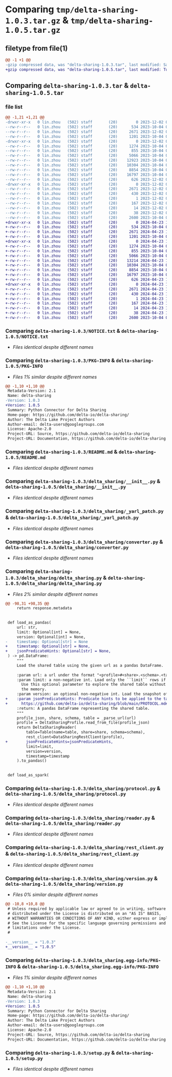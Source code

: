 # Comparing `tmp/delta-sharing-1.0.3.tar.gz` & `tmp/delta-sharing-1.0.5.tar.gz`

## filetype from file(1)

```diff
@@ -1 +1 @@
-gzip compressed data, was "delta-sharing-1.0.3.tar", last modified: Sat Dec  2 01:06:39 2023, max compression
+gzip compressed data, was "delta-sharing-1.0.5.tar", last modified: Tue Apr 23 16:44:55 2024, max compression
```

## Comparing `delta-sharing-1.0.3.tar` & `delta-sharing-1.0.5.tar`

### file list

```diff
@@ -1,21 +1,21 @@
-drwxr-xr-x   0 lin.zhou   (502) staff       (20)        0 2023-12-02 01:06:39.347390 delta-sharing-1.0.3/
--rw-r--r--   0 lin.zhou   (502) staff       (20)      534 2023-10-04 05:59:28.000000 delta-sharing-1.0.3/NOTICE.txt
--rw-r--r--   0 lin.zhou   (502) staff       (20)     2671 2023-12-02 01:06:39.347076 delta-sharing-1.0.3/PKG-INFO
--rw-r--r--   0 lin.zhou   (502) staff       (20)     1201 2023-10-04 05:59:28.000000 delta-sharing-1.0.3/README.md
-drwxr-xr-x   0 lin.zhou   (502) staff       (20)        0 2023-12-02 01:06:39.344341 delta-sharing-1.0.3/delta_sharing/
--rw-r--r--   0 lin.zhou   (502) staff       (20)     1274 2023-10-04 05:59:28.000000 delta-sharing-1.0.3/delta_sharing/__init__.py
--rw-r--r--   0 lin.zhou   (502) staff       (20)      855 2023-10-04 05:59:28.000000 delta-sharing-1.0.3/delta_sharing/_yarl_patch.py
--rw-r--r--   0 lin.zhou   (502) staff       (20)     5066 2023-10-04 05:59:28.000000 delta-sharing-1.0.3/delta_sharing/converter.py
--rw-r--r--   0 lin.zhou   (502) staff       (20)    12923 2023-10-04 05:59:28.000000 delta-sharing-1.0.3/delta_sharing/delta_sharing.py
--rw-r--r--   0 lin.zhou   (502) staff       (20)    10304 2023-10-04 05:59:28.000000 delta-sharing-1.0.3/delta_sharing/protocol.py
--rw-r--r--   0 lin.zhou   (502) staff       (20)     8854 2023-10-04 05:59:28.000000 delta-sharing-1.0.3/delta_sharing/reader.py
--rw-r--r--   0 lin.zhou   (502) staff       (20)    16797 2023-10-04 05:59:28.000000 delta-sharing-1.0.3/delta_sharing/rest_client.py
--rw-r--r--   0 lin.zhou   (502) staff       (20)      626 2023-12-02 01:05:32.000000 delta-sharing-1.0.3/delta_sharing/version.py
-drwxr-xr-x   0 lin.zhou   (502) staff       (20)        0 2023-12-02 01:06:39.346277 delta-sharing-1.0.3/delta_sharing.egg-info/
--rw-r--r--   0 lin.zhou   (502) staff       (20)     2671 2023-12-02 01:06:39.000000 delta-sharing-1.0.3/delta_sharing.egg-info/PKG-INFO
--rw-r--r--   0 lin.zhou   (502) staff       (20)      430 2023-12-02 01:06:39.000000 delta-sharing-1.0.3/delta_sharing.egg-info/SOURCES.txt
--rw-r--r--   0 lin.zhou   (502) staff       (20)        1 2023-12-02 01:06:39.000000 delta-sharing-1.0.3/delta_sharing.egg-info/dependency_links.txt
--rw-r--r--   0 lin.zhou   (502) staff       (20)      167 2023-12-02 01:06:39.000000 delta-sharing-1.0.3/delta_sharing.egg-info/requires.txt
--rw-r--r--   0 lin.zhou   (502) staff       (20)       14 2023-12-02 01:06:39.000000 delta-sharing-1.0.3/delta_sharing.egg-info/top_level.txt
--rw-r--r--   0 lin.zhou   (502) staff       (20)       38 2023-12-02 01:06:39.347437 delta-sharing-1.0.3/setup.cfg
--rw-r--r--   0 lin.zhou   (502) staff       (20)     2600 2023-10-04 05:59:28.000000 delta-sharing-1.0.3/setup.py
+drwxr-xr-x   0 lin.zhou   (502) staff       (20)        0 2024-04-23 16:44:55.467235 delta-sharing-1.0.5/
+-rw-r--r--   0 lin.zhou   (502) staff       (20)      534 2023-10-04 05:59:28.000000 delta-sharing-1.0.5/NOTICE.txt
+-rw-r--r--   0 lin.zhou   (502) staff       (20)     2671 2024-04-23 16:44:55.466569 delta-sharing-1.0.5/PKG-INFO
+-rw-r--r--   0 lin.zhou   (502) staff       (20)     1201 2023-10-04 05:59:28.000000 delta-sharing-1.0.5/README.md
+drwxr-xr-x   0 lin.zhou   (502) staff       (20)        0 2024-04-23 16:44:55.461050 delta-sharing-1.0.5/delta_sharing/
+-rw-r--r--   0 lin.zhou   (502) staff       (20)     1274 2023-10-04 05:59:28.000000 delta-sharing-1.0.5/delta_sharing/__init__.py
+-rw-r--r--   0 lin.zhou   (502) staff       (20)      855 2023-10-04 05:59:28.000000 delta-sharing-1.0.5/delta_sharing/_yarl_patch.py
+-rw-r--r--   0 lin.zhou   (502) staff       (20)     5066 2023-10-04 05:59:28.000000 delta-sharing-1.0.5/delta_sharing/converter.py
+-rw-r--r--   0 lin.zhou   (502) staff       (20)    13214 2024-04-23 16:37:15.000000 delta-sharing-1.0.5/delta_sharing/delta_sharing.py
+-rw-r--r--   0 lin.zhou   (502) staff       (20)    10304 2023-10-04 05:59:28.000000 delta-sharing-1.0.5/delta_sharing/protocol.py
+-rw-r--r--   0 lin.zhou   (502) staff       (20)     8854 2023-10-04 05:59:28.000000 delta-sharing-1.0.5/delta_sharing/reader.py
+-rw-r--r--   0 lin.zhou   (502) staff       (20)    16797 2023-10-04 05:59:28.000000 delta-sharing-1.0.5/delta_sharing/rest_client.py
+-rw-r--r--   0 lin.zhou   (502) staff       (20)      626 2024-04-23 16:43:28.000000 delta-sharing-1.0.5/delta_sharing/version.py
+drwxr-xr-x   0 lin.zhou   (502) staff       (20)        0 2024-04-23 16:44:55.465867 delta-sharing-1.0.5/delta_sharing.egg-info/
+-rw-r--r--   0 lin.zhou   (502) staff       (20)     2671 2024-04-23 16:44:55.000000 delta-sharing-1.0.5/delta_sharing.egg-info/PKG-INFO
+-rw-r--r--   0 lin.zhou   (502) staff       (20)      430 2024-04-23 16:44:55.000000 delta-sharing-1.0.5/delta_sharing.egg-info/SOURCES.txt
+-rw-r--r--   0 lin.zhou   (502) staff       (20)        1 2024-04-23 16:44:55.000000 delta-sharing-1.0.5/delta_sharing.egg-info/dependency_links.txt
+-rw-r--r--   0 lin.zhou   (502) staff       (20)      167 2024-04-23 16:44:55.000000 delta-sharing-1.0.5/delta_sharing.egg-info/requires.txt
+-rw-r--r--   0 lin.zhou   (502) staff       (20)       14 2024-04-23 16:44:55.000000 delta-sharing-1.0.5/delta_sharing.egg-info/top_level.txt
+-rw-r--r--   0 lin.zhou   (502) staff       (20)       38 2024-04-23 16:44:55.467323 delta-sharing-1.0.5/setup.cfg
+-rw-r--r--   0 lin.zhou   (502) staff       (20)     2600 2023-10-04 05:59:28.000000 delta-sharing-1.0.5/setup.py
```

### Comparing `delta-sharing-1.0.3/NOTICE.txt` & `delta-sharing-1.0.5/NOTICE.txt`

 * *Files identical despite different names*

### Comparing `delta-sharing-1.0.3/PKG-INFO` & `delta-sharing-1.0.5/PKG-INFO`

 * *Files 1% similar despite different names*

```diff
@@ -1,10 +1,10 @@
 Metadata-Version: 2.1
 Name: delta-sharing
-Version: 1.0.3
+Version: 1.0.5
 Summary: Python Connector for Delta Sharing
 Home-page: https://github.com/delta-io/delta-sharing/
 Author: The Delta Lake Project Authors
 Author-email: delta-users@googlegroups.com
 License: Apache-2.0
 Project-URL: Source, https://github.com/delta-io/delta-sharing
 Project-URL: Documentation, https://github.com/delta-io/delta-sharing
```

### Comparing `delta-sharing-1.0.3/README.md` & `delta-sharing-1.0.5/README.md`

 * *Files identical despite different names*

### Comparing `delta-sharing-1.0.3/delta_sharing/__init__.py` & `delta-sharing-1.0.5/delta_sharing/__init__.py`

 * *Files identical despite different names*

### Comparing `delta-sharing-1.0.3/delta_sharing/_yarl_patch.py` & `delta-sharing-1.0.5/delta_sharing/_yarl_patch.py`

 * *Files identical despite different names*

### Comparing `delta-sharing-1.0.3/delta_sharing/converter.py` & `delta-sharing-1.0.5/delta_sharing/converter.py`

 * *Files identical despite different names*

### Comparing `delta-sharing-1.0.3/delta_sharing/delta_sharing.py` & `delta-sharing-1.0.5/delta_sharing/delta_sharing.py`

 * *Files 2% similar despite different names*

```diff
@@ -98,31 +98,35 @@
     return response.metadata
 
 
 def load_as_pandas(
     url: str,
     limit: Optional[int] = None,
     version: Optional[int] = None,
-    timestamp: Optional[str] = None
+    timestamp: Optional[str] = None,
+    jsonPredicateHints: Optional[str] = None,
 ) -> pd.DataFrame:
     """
     Load the shared table using the given url as a pandas DataFrame.
 
     :param url: a url under the format "<profile>#<share>.<schema>.<table>"
     :param limit: a non-negative int. Load only the ``limit`` rows if the parameter is specified.
       Use this optional parameter to explore the shared table without loading the entire table to
       the memory.
     :param version: an optional non-negative int. Load the snapshot of table at version
+    :param jsonPredicateHints: Predicate hints to be applied to the table. For more details see:
+      https://github.com/delta-io/delta-sharing/blob/main/PROTOCOL.md#json-predicates-for-filtering
     :return: A pandas DataFrame representing the shared table.
     """
     profile_json, share, schema, table = _parse_url(url)
     profile = DeltaSharingProfile.read_from_file(profile_json)
     return DeltaSharingReader(
         table=Table(name=table, share=share, schema=schema),
         rest_client=DataSharingRestClient(profile),
+        jsonPredicateHints=jsonPredicateHints,
         limit=limit,
         version=version,
         timestamp=timestamp
     ).to_pandas()
 
 
 def load_as_spark(
```

### Comparing `delta-sharing-1.0.3/delta_sharing/protocol.py` & `delta-sharing-1.0.5/delta_sharing/protocol.py`

 * *Files identical despite different names*

### Comparing `delta-sharing-1.0.3/delta_sharing/reader.py` & `delta-sharing-1.0.5/delta_sharing/reader.py`

 * *Files identical despite different names*

### Comparing `delta-sharing-1.0.3/delta_sharing/rest_client.py` & `delta-sharing-1.0.5/delta_sharing/rest_client.py`

 * *Files identical despite different names*

### Comparing `delta-sharing-1.0.3/delta_sharing/version.py` & `delta-sharing-1.0.5/delta_sharing/version.py`

 * *Files 0% similar despite different names*

```diff
@@ -10,8 +10,8 @@
 # Unless required by applicable law or agreed to in writing, software
 # distributed under the License is distributed on an "AS IS" BASIS,
 # WITHOUT WARRANTIES OR CONDITIONS OF ANY KIND, either express or implied.
 # See the License for the specific language governing permissions and
 # limitations under the License.
 #
 
-__version__ = "1.0.3"
+__version__ = "1.0.5"
```

### Comparing `delta-sharing-1.0.3/delta_sharing.egg-info/PKG-INFO` & `delta-sharing-1.0.5/delta_sharing.egg-info/PKG-INFO`

 * *Files 1% similar despite different names*

```diff
@@ -1,10 +1,10 @@
 Metadata-Version: 2.1
 Name: delta-sharing
-Version: 1.0.3
+Version: 1.0.5
 Summary: Python Connector for Delta Sharing
 Home-page: https://github.com/delta-io/delta-sharing/
 Author: The Delta Lake Project Authors
 Author-email: delta-users@googlegroups.com
 License: Apache-2.0
 Project-URL: Source, https://github.com/delta-io/delta-sharing
 Project-URL: Documentation, https://github.com/delta-io/delta-sharing
```

### Comparing `delta-sharing-1.0.3/setup.py` & `delta-sharing-1.0.5/setup.py`

 * *Files identical despite different names*

